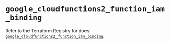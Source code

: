 # `google_cloudfunctions2_function_iam_binding`

Refer to the Terraform Registry for docs: [`google_cloudfunctions2_function_iam_binding`](https://registry.terraform.io/providers/hashicorp/google-beta/6.41.0/docs/resources/google_cloudfunctions2_function_iam_binding).
